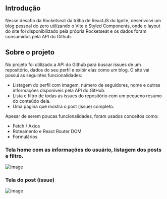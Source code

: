 ## Introdução

Nesse desafio da Rocketseat da trilha de ReactJS do Ignite, desenvolvi um blog pessoal do zero utilizando o Vite e Styled Components, onde o layout do site foi disponibilizado pela própria Rocketseat e os dados foram consumidos pela API do Github.

## Sobre o projeto

No projeto foi utilizado a API do Github para buscar issues de um repositório, dados do seu perfil e exibir elas como um blog. O site vai possui as seguintes funcionalidades:

 - Listagem do perfil com imagem, número de seguidores, nome e outras informações disponíveis pela API do GitHub.
 - Lista e filtro de todas as issues do repositório com um pequeno resumo do conteúdo dela.
 - Uma pagina que mostra o post (issue) completo.

Apesar de serem poucas funcionalidades, foram usados conceitos como:

 - Fetch / Axios
 - Roteamento e React Router DOM
 - Formulários
 
 ### Tela home com as informações do usuário, listagem dos posts e filtro.
 ![image](https://user-images.githubusercontent.com/55899678/217055998-9a222fe8-83e7-4bd7-8c32-919c507ec3bd.png)
 
 ### Tela do post (issue)
 ![image](https://user-images.githubusercontent.com/55899678/217056724-7dcd3b60-9ce1-48c2-9e21-6bf0ed15a686.png)

